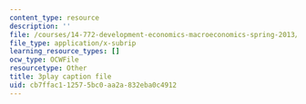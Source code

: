 ```yaml
---
content_type: resource
description: ''
file: /courses/14-772-development-economics-macroeconomics-spring-2013/cb7ffac112575bc0aa2a832eba0c4912_BrvMZf2jaso.vtt
file_type: application/x-subrip
learning_resource_types: []
ocw_type: OCWFile
resourcetype: Other
title: 3play caption file
uid: cb7ffac1-1257-5bc0-aa2a-832eba0c4912
---
```

